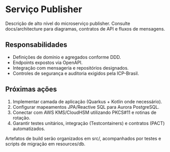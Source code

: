 # Serviço Publisher

Descrição de alto nível do microserviço publisher. Consulte docs/architecture para diagramas, contratos de API e fluxos de mensagens.

## Responsabilidades

- Definições de domínio e agregados conforme DDD.
- Endpoints expostos via OpenAPI.
- Integração com mensageria e repositórios designados.
- Controles de segurança e auditoria exigidos pela ICP-Brasil.

## Próximas ações

1. Implementar camada de aplicação (Quarkus + Kotlin onde necessário).
2. Configurar mapeamentos JPA/Reactive SQL para Aurora PostgreSQL.
3. Conectar com AWS KMS/CloudHSM utilizando PKCS#11 e rotinas de rotação.
4. Garantir testes unitários, integração (Testcontainers) e contratos (PACT) automatizados.

Artefatos de build serão organizados em src/, acompanhados por testes e scripts de migração em resources/db.
